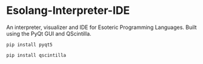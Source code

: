 # Esolang-Interpreter-IDE
An interpreter, visualizer and IDE for Esoteric Programming Languages. Built using the PyQt GUI and QScintilla.

`pip install pyqt5`

`pip install qscintilla`

